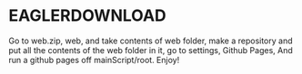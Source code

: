# EAGLERDOWNLOAD
Go to web.zip, web, and take contents of web folder, make a repository and put all the contents of the web folder in it, go to settings, Github Pages, And run a github pages off mainScript/root. Enjoy!
